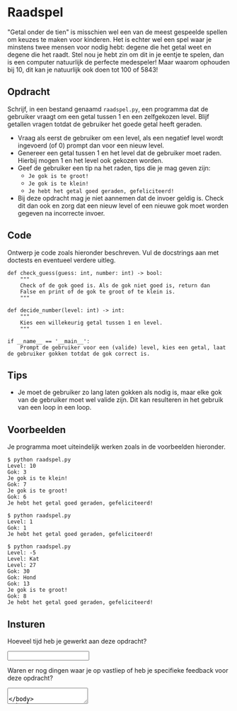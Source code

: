 # Raadspel

"Getal onder de tien" is misschien wel een van de meest gespeelde spellen om keuzes te maken voor kinderen. Het is echter wel een spel waar je minstens twee mensen voor nodig hebt: degene die het getal weet en degene die het raadt.
Stel nou je hebt zin om dit in je eentje te spelen, dan is een computer natuurlijk de perfecte medespeler! Maar waarom ophouden bij 10, dit kan je natuurlijk ook doen tot 100 of 5843!

## Opdracht

Schrijf, in een bestand genaamd `raadspel.py`, een programma dat de gebruiker vraagt om een getal tussen 1 en een zelfgekozen level. Blijf getallen vragen totdat de gebruiker het goede getal heeft geraden.

* Vraag als eerst de gebruiker om een level, als een negatief level wordt ingevoerd (of 0) prompt dan voor een nieuw level.
* Genereer een getal tussen 1 en het level dat de gebruiker moet raden. Hierbij mogen 1 en het level ook gekozen worden.
* Geef de gebruiker een tip na het raden, tips die je mag geven zijn:
    * `Je gok is te groot!`
    * `Je gok is te klein!`
    * `Je hebt het getal goed geraden, gefeliciteerd!`
* Bij deze opdracht mag je niet aannemen dat de invoer geldig is. Check dit dan ook en zorg dat een nieuw level of een nieuwe gok moet worden gegeven na incorrecte invoer.

## Code

Ontwerp je code zoals hieronder beschreven. Vul de docstrings aan met doctests en eventueel verdere uitleg.

    def check_guess(guess: int, number: int) -> bool:
        """
        Check of de gok goed is. Als de gok niet goed is, return dan
        False en print of de gok te groot of te klein is.
        """

    def decide_number(level: int) -> int:
        """
        Kies een willekeurig getal tussen 1 en level.
        """

    if __name__ == '__main__':
        Prompt de gebruiker voor een (valide) level, kies een getal, laat de gebruiker gokken totdat de gok correct is.

## Tips

* Je moet de gebruiker zo lang laten gokken als nodig is, maar elke gok van de gebruiker moet wel valide zijn. Dit kan resulteren in het gebruik van een loop in een loop.

## Voorbeelden

Je programma moet uiteindelijk werken zoals in de voorbeelden hieronder.

    $ python raadspel.py
    Level: 10
    Gok: 3
    Je gok is te klein!
    Gok: 7
    Je gok is te groot!
    Gok: 6
    Je hebt het getal goed geraden, gefeliciteerd!

    $ python raadspel.py
    Level: 1
    Gok: 1
    Je hebt het getal goed geraden, gefeliciteerd!

    $ python raadspel.py
    Level: -5
    Level: Kat
    Level: 27
    Gok: 30
    Gok: Hond
    Gok: 13
    Je gok is te groot!
    Gok: 8
    Je hebt het getal goed geraden, gefeliciteerd!

## Insturen

Hoeveel tijd heb je gewerkt aan deze opdracht?

<input name="form[qTime]" type="text" required>

Waren er nog dingen waar je op vastliep of heb je specifieke feedback voor deze opdracht?

<textarea name="form[qVastlopers]">
